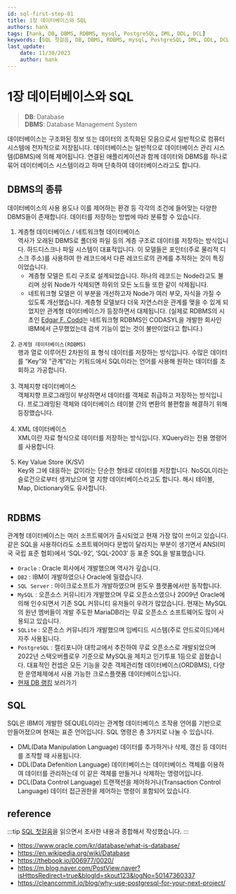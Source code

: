 ```yaml
---
id: sql-first-step-01
title: 1장 데이터베이스와 SQL
authors: hank
tags: [hank, DB, DBMS, RDBMS, mysql, PostgreSQL, DML, DDL, DCL]
keywords: [SQL 첫걸음, DB, DBMS, RDBMS, mysql, PostgreSQL, DML, DDL, DCL]
last_update:
    date: 11/30/2023
    author: hank
---
```


# 1장 데이터베이스와 SQL

> **DB**: Database <br/>
> **DBMS**: Database Management System


데이터베이스는 구조화된 정보 또는 데이터의 조직화된 모음으로서 일반적으로 컴퓨터 시스템에 전자적으로 저장됩니다. 데이터베이스는 일반적으로 데이터베이스 관리 시스템(DBMS)에 의해 제어됩니다. 연결된 애플리케이션과 함께 데이터와 DBMS를 하나로 묶어 데이터베이스 시스템이라고 하며 단축하여 데이터베이스라고도 합니다.

## DBMS의 종류


데이터베이스의 사용 용도나 이를 제어하는 환경 등 각각의 조건에 들어맞는 다양한 DBMS들이 존재합니다. 데이터를 저장하는 방법에 따라 분류할 수 있습니다.

1. 계층형 데이터베이스 / 네트워크형 데이터베이스 <br/>
   역사가 오래된 DBMS로 폴더와 파일 등의 계층 구조로 데이터를 저장하는 방식입니다. 하드디스크나 파일 시스템이 대표적입니다. 이 모델들은 포인터(주로 물리적 디스크 주소)를 사용하여 한 레코드에서 다른 레코드로의 관계를 추적하는 것이 특징이었습니다.
   - 계층형 모델은 트리 구조로 설계되었습니다. 하나의 레코드는 Node라고도 불리며 상위 Node가 삭제되면 하위의 모든 노드들 또한 같이 삭제됩니다.
   - 네트워크형 모델은 이 부분을 개선하고자 Node가 여러 부모, 자식을 가질 수 있도록 개선했습니다. 계층형 모델보다 더욱 자연스러운 관계를 맺을 수 있게 되었지만 관계형 데이터베이스가 등장하면서 대체됩니다. (실제로 RDBMS의 시초인 [Edgar F. Codd](https://en.wikipedia.org/wiki/Edgar_F._Codd)는 네트워크형 RDBMS인 CODASYL을 개발한 회사인 IBM에서 근무했었는데 검색 기능이 없는 것이 불만이었다고 합니다.)
     <br/><br/>
2. `관계형 데이터베이스(RDBMS)` <br/>
   행과 열로 이루어진 2차원의 표 형식 데이터를 저장하는 방식입니다. 수많은 데이터를 “Key”와 “관계”라는 키워드에서 SQL이라는 언어를 사용해 원하는 데이터를 조회하고 가공합니다.
   <br/><br/>
3. 객체지향 데이터베이스 <br/>
   객체지향 프로그래밍이 부상하면서 데이터를 객체로 취급하고 저장하는 방식입니다. 프로그래밍된 객체와 데이터베이스 테이블 간의 변환의 불편함을 해결하기 위해 등장했습니다.
   <br/><br/>
4. XML 데이터베이스 <br/>
   XML이란 자료 형식으로 데이터를 저장하는 방식입니다. XQuery라는 전용 명령어를 사용합니다.
   <br/><br/>
5. Key Value Store (K/SV) <br/>
   Key와 그에 대응하는 값이라는 단순한 형태로 데이터를 저장합니다. NoSQL이라는 슬로건으로부터 생겨났으며 열 지향 데이터베이스라고도 합니다. 해시 테이블, Map, Dictionary와도 유사합니다.
   <br/><br/>

## RDBMS 

관계형 데이터베이스는 여러 소프트웨어가 출시되었고 현재 가장 많이 쓰이고 있습니다. 같은 SQL을 사용하더라도 소프트웨어마다 문법이 달라지는 부분이 생기면서 ANSI(미국 국립 표준 협회)에서 ‘SQL-92’, ‘SQL-2003’ 등 표준 SQL을 발표했습니다.

- `Oracle` : Oracle 회사에서 개발했으며 역사가 깊습니다.
- `DB2` : IBM이 개발하였으나 Oracle에 밀렸습니다.
- `SQL Server` : 마이크로소프트가 개발하였으며 윈도우 플랫폼에서만 동작합니다.
- `MySQL` : 오픈소스 커뮤니티가 개발했으며 무료 오픈소스였으나 2009년 Oracle에 의해 인수되면서 기존 SQL 커뮤니티 유저들이 우려가 많았습니다. 현재는 MySQL의 원년 멤버들이 개발 주도한 MariaDB라는 무료 오픈소스 소프트웨어도 많이 사용되고 있습니다.
- `SQLite` : 오픈소스 커뮤니티가 개발했으며 임베디드 시스템(주로 안드로이드)에서 자주 사용됩니다.
- `PostgreSQL` : 캘리포니아 대학교에서 추진하여 무료 오픈소스로 개발되었으며 2022년 스택오버플로우 기준으로 MySQL을 제치고 인기투표 1등으로 꼽혔습니다. 대표적인 컨셉은 모든 기능을 갖춘 객체관리형 데이터베이스(ORDBMS), 다양한 운영체제에서 사용 가능한 크로스플랫폼 데이터베이스입니다.
- [현재 DB 랭킹](https://db-engines.com/en/ranking) 보러가기

## SQL

SQL은 IBM이 개발한 SEQUEL이라는 관계형 데이터베이스 조작용 언어를 기반으로 만들어졌으며 현재는 표준 언어입니다. SQL 명령은 총 3가지로 나눌 수 있습니다.

- DML(Data Manipulation Language)
  데이터를 추가하거나 삭제, 갱신 등 데이터를 조작할 때 사용됩니다.
- DDL(Data Defenition Language)
  데이터베이스는 데이터베이스 객체를 이용하여 데이터를 관리하는데 이 같은 객체를 만들거나 삭제하는 명령어입니다.
- DCL(Data Control Language)
  트랜잭션을 제어하거나(Transaction Control Language) 데이터 접근권한을 제어하는 명령이 포함되어 있습니다.

## reference

:::tip
[SQL 첫걸음](https://www.yes24.com/Product/Goods/22744867)을 읽으면서 조사한 내용과 종합해서 작성했습니다.
:::

- https://www.oracle.com/kr/database/what-is-database/
- https://en.wikipedia.org/wiki/Database
- https://thebook.io/006977/0020/
- https://m.blog.naver.com/PostView.naver?isHttpsRedirect=true&blogId=skout123&logNo=50147360337
- https://cleancommit.io/blog/why-use-postgresql-for-your-next-project/